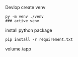 Devlop
create venv
```
py -m venv ./venv
### active venv
```

install python package
```
pip install -r requirement.txt
```

volume
/app 